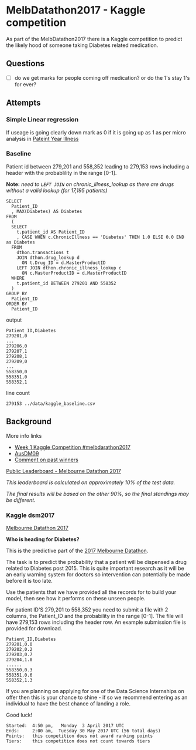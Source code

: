 # MelbDatathon2017 - Kaggle competition 

As part of the MelbDatathon2017 there is a Kaggle competition to predict the
likely hood of someone taking Diabetes related medication.

## Questions

- [ ] do we get marks for people coming off medication? or do the 1's stay 1's
  for ever?

## Attempts

### Simple Linear regression

If useage is going clearly down mark as 0 if it is going up as 1 as per micro
analysis in [Pateint Year Illness](Patient_Year_Illness.ipynb)

### Baseline

Patient id between 279,201 and 558,352 leading to 279,153 rows including a
header with the probablility in the range [0-1].

**Note:** _need to `LEFT JOIN` on chronic_illness_lookup as there are drugs
          without a valid lookup (for 17,195 patients)_

    SELECT
      Patient_ID
      , MAX(Diabetes) AS Diabetes
    FROM
      (
      SELECT
        t.patient_id AS Patient_ID
        , CASE WHEN c.ChronicIllness == 'Diabetes' THEN 1.0 ELSE 0.0 END as Diabetes
      FROM
        dthon.transactions t
        JOIN dthon.drug_lookup d
          ON t.Drug_ID = d.MasterProductID
        LEFT JOIN dthon.chronic_illness_lookup c
          ON c.MasterProductID = d.MasterProductID
      WHERE
        t.patient_id BETWEEN 279201 AND 558352
      )
    GROUP BY
      Patient_ID
    ORDER BY
      Patient_ID

output

    Patient_ID,Diabetes
    279201,0
    ...
    279206,0
    279207,1
    279208,1
    279209,0
    ...
    558350,0
    558351,0
    558352,1

line count

    279153 ../data/kaggle_baseline.csv

## Background

More info links

  * [Week 1 Kaggle Competition
    #melbdarathon2017](https://chrisdlangton.ghost.io/2017/04/21/week-1-kaggle-competition-melbdarathon2017/)
  * [AusDM09](http://tiberius.biz/ausdm09/index.html#4)
  * [Comment on past
    winners](https://inclass.kaggle.com/c/dsm2017/forums/t/31449/welcome?forumMessageId=174409#post174409)

[Public Leaderboard - Melbourne Datathon 2017](https://inclass.kaggle.com/c/dsm2017/leaderboard)

_This leaderboard is calculated on approximately 10% of the test data._

_The final results will be based on the other 90%, so the final standings may be
different._

### Kaggle dsm2017

[Melbourne Datathon 2017](https://inclass.kaggle.com/c/dsm2017)

**Who is heading for Diabetes?**

This is the predictive part of the [2017 Melbourne
Datathon](http://www.datasciencemelbourne.com/datathon/).

The task is to predict the probability that a patient will be dispensed a drug
related to Diabetes post 2015. This is quite important research as it will be
an early warning system for doctors so intervention can potentially be made
before it is too late.

Use the patients that we have provided all the records for to build your model,
then see how it performs on these unseen people.

For patient ID'S 279,201 to 558,352 you need to submit a file with 2 columns,
the Patient_ID and the probability in the range [0-1]. The file will have
279,153 rows including the header row. An example submission file is provided
for download.

    Patient_ID,Diabetes
    279201,0.0
    279202,0.2
    279203,0.7
    279204,1.0
    ......
    558350,0.3
    558351,0.6
    558352,1.3

If you are planning on applying for one of the Data Science Internships on
offer then this is your chance to shine - if so we recommend entering as an
individual to have the best chance of landing a role.

Good luck!

    Started:  4:50 pm,   Monday  3 April 2017 UTC 
    Ends:     2:00 am,  Tuesday 30 May 2017 UTC (56 total days) 
    Points:   this competition does not award ranking points 
    Tiers:    this competition does not count towards tiers

